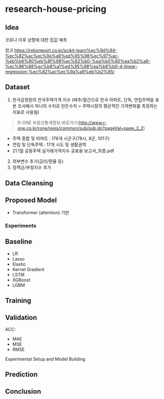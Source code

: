 # research-house-pricing


## Idea 
코로나 이후 상항에 대한 집값 예측

참고
https://roboreport.co.kr/scikit-learn%ec%9d%84-%ec%82%ac%ec%9a%a9%ed%95%98%ec%97%ac-%eb%b6%80%eb%8f%99%ec%82%b0-%ea%b0%80%ea%b2%a9-%ec%98%88%ec%b8%a1%ed%95%98%ea%b8%b0-4-linear-regression-%ec%82%ac%ec%9a%a9%eb%b2%95/

## Dataset

1. 한국감정원의 전국주택가격 지수 (매주/월간으로 전국 아파트, 단독, 연립주택을 표본 조사해서 하나의 수치로 만든수치 > 주택시장의 평균적인 가격변화를 측정하는 지표로 사용됨)
> R-ONE 부동산통계정보 바로가기(http://www.r-one.co.kr/rone/resis/common/sub/sub.do?pageVal=page_2_2)
 - 주택 종합 및 아파트 : 176개 시군구(78시, 8군, 101구)
 - 연립 및 단독주택 : 17개 시도 및 생활권역
 - 21.1월 공동주택 실거래가격지수 공표용 보고서_최종.pdf

2. 외부변수 추가(금리/환율 등)
3. 정책긍/부정지수 추가

## Data Cleansing


## Proposed Model
- Transformer (attention) 기반

### Experiments

## Baseline
- LR
- Lasso
- Elastic
- Kernel Gradient
- LSTM
- XGBoost
- LGBM

## Training


## Validation

ACC:
- MAE
- MSE
- RMSE

Experimental Setup and Model Building


## Prediction


## Conclusion
